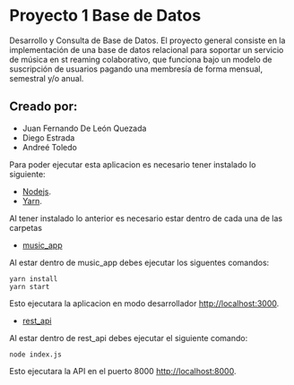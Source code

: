 # Proyecto 1 Base de Datos

Desarrollo y Consulta de Base de Datos. El proyecto general consiste en la implementación de una base de datos relacional para soportar un servicio de música en st reaming colaborativo, que funciona bajo un modelo de suscripción de usuarios pagando una membresía de forma mensual, semestral y/o anual.

## Creado por: 

<ul>
    <li>Juan Fernando De León Quezada</li>
    <li>Diego Estrada</li>
    <li>Andreé Toledo</li>
</ul>

Para poder ejecutar esta aplicacion es necesario tener instalado lo siguiente:<br/>

- [Nodejs](https://nodejs.org/es/).    
- [Yarn](https://classic.yarnpkg.com/en/docs/install/#windows-stable).

Al tener instalado lo anterior es necesario estar dentro de cada una de las carpetas 

* [music_app](./music_app)

Al estar dentro de music_app debes ejecutar los siguentes comandos:

```
yarn install
yarn start

```

Esto ejecutara la aplicacion en modo desarrollador [http://localhost:3000](http://localhost:3000).


* [rest_api](./rest_api)

Al estar dentro de rest_api debes ejecutar el siguiente comando:

```
node index.js
```

Esto ejecutara la API en el puerto 8000 [http://localhost:8000](http://localhost:8000).